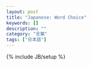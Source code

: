 ```yaml
---
layout: post
title: "Japanese: Word Choice"
keywords: []
description: ""
category: "言葉"
tags: ["日本語"]
---
```

{% include JB/setup %}



